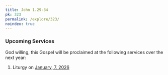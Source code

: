 ```yaml
---
title: John 1.29-34
pk: 323
permalink: /explore/323/
noindex: true
---
```


### Upcoming Services

God willing, this Gospel will be proclaimed at the following services over the next year:


1. Liturgy on [January,  7, 2026](https://orthocal.info/readings/gregorian/2026/01/07/)
